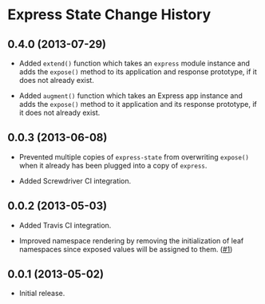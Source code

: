 Express State Change History
============================

0.4.0 (2013-07-29)
------------------

* Added `extend()` function which takes an `express` module instance and adds
  the `expose()` method to its application and response prototype, if it does
  not already exist.

* Added `augment()` function which takes an Express app instance and adds the
  `expose()` method to it application and its response prototype, if it does not
  already exist.


0.0.3 (2013-06-08)
------------------

* Prevented multiple copies of `express-state` from overwriting `expose()` when
  it already has been plugged into a copy of `express`.

* Added Screwdriver CI integration.


0.0.2 (2013-05-03)
------------------

* Added Travis CI integration.

* Improved namespace rendering by removing the initialization of leaf namespaces
  since exposed values will be assigned to them. ([#1][])


[#1]: https://github.com/yahoo/express-state/issues/1


0.0.1 (2013-05-02)
------------------

* Initial release.
